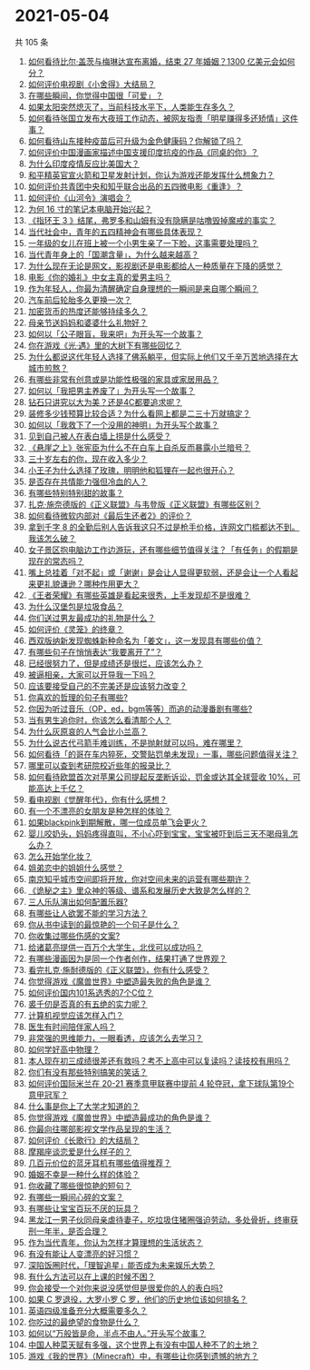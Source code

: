 # 2021-05-04

共 105 条

<!-- BEGIN -->
<!-- 最后更新时间 Tue May 04 2021 12:02:07 GMT+0800 (China Standard Time) -->

1. [如何看待比尔·盖茨与梅琳达宣布离婚，结束 27 年婚姻？1300
   亿美元会如何分？](https://www.zhihu.com/question/457737040)
2. [如何评价电视剧《小舍得》大结局？](https://www.zhihu.com/question/457690005)
3. [在哪些瞬间，你觉得中国很「可爱」？](https://www.zhihu.com/question/455857255)
4. [如果太阳突然熄灭了，当前科技水平下，人类能生存多久？](https://www.zhihu.com/question/399868816)
5. [如何看待张国立发布大夜班工作动态，被网友指责「明星赚得多还矫情」这件事？](https://www.zhihu.com/question/457625710)
6. [如何看待山东接种疫苗后可升级为金色健康码？你解锁了吗？](https://www.zhihu.com/question/457670626)
7. [如何评价中国漫画家描述中国支援印度抗疫的作品《同桌的你》？](https://www.zhihu.com/question/457620550)
8. [为什么印度疫情反应比美国大？](https://www.zhihu.com/question/456804640)
9. [和平精英官宣火箭和卫星发射计划，你认为游戏还能发挥什么想象力？](https://www.zhihu.com/question/457592519)
10. [如何评价共青团中央和知乎联合出品的五四微电影《重逢》？](https://www.zhihu.com/question/457512856)
11. [如何评价《山河令》演唱会？](https://www.zhihu.com/question/457706665)
12. [为何 16 寸的笔记本电脑开始兴起？](https://www.zhihu.com/question/456973925)
13. [《指环王 3
    》结尾，弗罗多和山姆有没有隐瞒是咕噜毁掉魔戒的事实？](https://www.zhihu.com/question/457495969)
14. [当代社会中，青年的五四精神会有哪些具体表现？](https://www.zhihu.com/question/457145137)
15. [一年级的女儿在班上被一个小男生亲了一下脸，这事需要处理吗？](https://www.zhihu.com/question/449615832)
16. [当代青年身上的「国潮含量」，为什么越来越高？](https://www.zhihu.com/question/457690066)
17. [为什么现在无论是网文，影视剧还是电影都给人一种质量在下降的感觉？](https://www.zhihu.com/question/457535894)
18. [电影《你的婚礼》中女主真的爱男主吗？](https://www.zhihu.com/question/457361837)
19. [作为年轻人，你最为清醒确定自身理想的一瞬间是来自哪个瞬间？](https://www.zhihu.com/question/457149789)
20. [汽车前后轮胎多久更换一次？](https://www.zhihu.com/question/313262320)
21. [加密货币的热度还能够持续多久？](https://www.zhihu.com/question/454117805)
22. [母亲节送妈妈和婆婆什么礼物好？](https://www.zhihu.com/question/276253230)
23. [如何以「公子眼盲，我来吧」为开头写一个故事？](https://www.zhihu.com/question/442710328)
24. [你在游戏《光·遇》里的大树下有哪些回忆？](https://www.zhihu.com/question/457409229)
25. [为什么都说这代年轻人选择了佛系躺平，但实际上他们又千辛万苦地选择在大城市煎熬？](https://www.zhihu.com/question/457670118)
26. [有哪些非常有创意或是功能性极强的家具或家居用品？](https://www.zhihu.com/question/22970316)
27. [如何以「我把男主养废了」为开头写一个故事？](https://www.zhihu.com/question/437462244)
28. [钻石只讲究以大为美？还是4C都要追求呢？](https://www.zhihu.com/question/446458723)
29. [装修多少钱预算比较合适？为什么看网上都是二三十万就搞定？](https://www.zhihu.com/question/441287480)
30. [如何以「我救下了一个没用的神明」为开头写个故事？](https://www.zhihu.com/question/444751348)
31. [见到自己被人在表白墙上捞是什么感受？](https://www.zhihu.com/question/426184407)
32. [《悬崖之上》张宪臣为什么不在白车上自杀反而暴露小兰暗号？](https://www.zhihu.com/question/457341025)
33. [三十岁左右的你，现在收入多少？](https://www.zhihu.com/question/310923691)
34. [小王子为什么选择了玫瑰，明明他和狐狸在一起也很开心？](https://www.zhihu.com/question/353104840)
35. [是否存在共情能力强但冷血的人？](https://www.zhihu.com/question/267512045)
36. [有哪些特别特别甜的故事？](https://www.zhihu.com/question/417468331)
37. [扎克·施奈德版的《正义联盟》与韦登版《正义联盟》有哪些区别？](https://www.zhihu.com/question/449872864)
38. [如何看待微软内部对《最后生还者2》的评价？](https://www.zhihu.com/question/457639452)
39. [拿到千字 8
    的全勤后别人告诉我这只不过是枪手价格，连网文门槛都达不到。我该怎么破？](https://www.zhihu.com/question/457647042)
40. [女子景区抱电脑边工作边游玩，还有哪些细节值得关注？「有任务」的假期是现在的常态吗？](https://www.zhihu.com/question/457540899)
41. [嘴上总挂着「对不起」或「谢谢」是会让人显得更软弱，还是会让一个人看起来更礼貌谦逊？哪种作用更大？](https://www.zhihu.com/question/25052958)
42. [《王者荣耀》有哪些英雄是看起来很秀，上手发现却不是很难？](https://www.zhihu.com/question/456199987)
43. [为什么汉堡包是垃圾食品？](https://www.zhihu.com/question/382868803)
44. [你们送过男友最成功的礼物是什么？](https://www.zhihu.com/question/25865753)
45. [如何评价《灵笼》的终章？](https://www.zhihu.com/question/457072944)
46. [西双版纳新发现蜘蛛新种命名为「姜文」，这一发现具有哪些价值？](https://www.zhihu.com/question/457371552)
47. [有哪些句子在悄悄表达“我要离开了”？](https://www.zhihu.com/question/440637432)
48. [已经很努力了，但是成绩还是很烂，应该怎么办？](https://www.zhihu.com/question/455175745)
49. [被逼相亲，大家可以开导我一下吗？](https://www.zhihu.com/question/457592442)
50. [应该要接受自己的不完美还是应该努力改变？](https://www.zhihu.com/question/278953449)
51. [你喜欢的哲理的句子有哪些?](https://www.zhihu.com/question/431496102)
52. [你因为听过音乐（OP，ed，bgm等等）而追的动漫番剧有哪些?](https://www.zhihu.com/question/456640204)
53. [当有男生追你时，你该怎么看清那个人？](https://www.zhihu.com/question/342163331)
54. [为什么灰原哀的人气会比小兰高？](https://www.zhihu.com/question/382637152)
55. [为什么说古代弓箭手难训练，不是抛射就可以吗，难在哪里？](https://www.zhihu.com/question/349584247)
56. [如何看待「的哥在车内猝死，交警贴罚单未发现」一事，哪些问题值得关注？](https://www.zhihu.com/question/457613358)
57. [哪里可以查到考研院校近些年的报录比？](https://www.zhihu.com/question/367173234)
58. [如何看待欧盟首次对苹果公司提起反垄断诉讼，罚金或达其全球营收
    10%，可能高达上千亿？](https://www.zhihu.com/question/457427264)
59. [看电视剧《觉醒年代》，你有什么感想？](https://www.zhihu.com/question/450120675)
60. [有一个不漂亮的女朋友是种怎样的体验？](https://www.zhihu.com/question/27433657)
61. [如果blackpink到期解散，哪一位成员单飞会更火？](https://www.zhihu.com/question/455213754)
62. [婴儿咬奶头，妈妈疼得直叫，不小心吓到宝宝，宝宝被吓到后三天不喝母乳怎么办？](https://www.zhihu.com/question/455850698)
63. [怎么开始学化妆？](https://www.zhihu.com/question/302940225)
64. [姐弟恋中的姐姐什么感觉？](https://www.zhihu.com/question/451689518)
65. [南京知乎城市空间即将开放，你对空间未来的运营有哪些期许？](https://www.zhihu.com/question/455930944)
66. [《诡秘之主》里众神的等级、谱系和发展历史大致是怎么样的？](https://www.zhihu.com/question/344358183)
67. [三人乐队演出如何配置乐器?](https://www.zhihu.com/question/453577415)
68. [有哪些让人欲罢不能的学习方法？](https://www.zhihu.com/question/30178891)
69. [你从书中读到的最惊艳的一个句子是什么？](https://www.zhihu.com/question/456541633)
70. [你收集过哪些伤感的文案?](https://www.zhihu.com/question/450594854)
71. [给诸葛亮提供一百万个大学生，北伐可以成功吗？](https://www.zhihu.com/question/443277138)
72. [有哪些漫画因为是同一个作者创作，结果打通了世界观？](https://www.zhihu.com/question/437451134)
73. [看完扎克·施耐德版的《正义联盟》，你有什么感受？](https://www.zhihu.com/question/450085688)
74. [你觉得游戏《魔兽世界》中塑造最失败的角色是谁？](https://www.zhihu.com/question/456498770)
75. [如何评价国内101系选秀的7个C位？](https://www.zhihu.com/question/456871781)
76. [裘千仞是否真的有五绝的实力呢？](https://www.zhihu.com/question/457477701)
77. [计算机视觉应该怎样入门？](https://www.zhihu.com/question/23902574)
78. [医生有时间陪伴家人吗？](https://www.zhihu.com/question/307677298)
79. [非常强的思维能力，一眼看透，应该怎么去学习？](https://www.zhihu.com/question/447265742)
80. [如何学好高中物理？](https://www.zhihu.com/question/19812276)
81. [本人现在初三成绩很差还有救吗？考不上高中可以复读吗？读技校有用吗？](https://www.zhihu.com/question/456260758)
82. [你们有没有那些特别搞笑的笑话？](https://www.zhihu.com/question/454205391)
83. [如何评价国际米兰在 20-21 赛季意甲联赛中提前 4
    轮夺冠，拿下球队第19个意甲冠军？](https://www.zhihu.com/question/457596626)
84. [什么事是你上了大学才知道的？](https://www.zhihu.com/question/406491354)
85. [你觉得游戏《魔兽世界》中塑造最成功的角色是谁？](https://www.zhihu.com/question/456497443)
86. [你最向往哪部影视文学作品呈现的生活？](https://www.zhihu.com/question/456677630)
87. [如何评价《长歌行》的大结局？](https://www.zhihu.com/question/457677705)
88. [摩羯座谈恋爱是什么样子的？](https://www.zhihu.com/question/452356824)
89. [几百元价位的蓝牙耳机有哪些值得推荐？](https://www.zhihu.com/question/450380739)
90. [婚姻不幸是一种什么样的体验？](https://www.zhihu.com/question/267571755)
91. [你收藏了哪些很惊艳的短句？](https://www.zhihu.com/question/456852823)
92. [有哪些一瞬间心碎的文案？](https://www.zhihu.com/question/446133693)
93. [有哪些让宝宝百玩不厌的玩具？](https://www.zhihu.com/question/347811760)
94. [黑龙江一男子伙同母亲虐待妻子，吃垃圾住猪圈强迫劳动，多处骨折，终审获刑一年半，是否合理？](https://www.zhihu.com/question/457256890)
95. [作为当代青年，你认为怎样才算理想的生活状态？](https://www.zhihu.com/question/457149501)
96. [有没有能让人变漂亮的好习惯？](https://www.zhihu.com/question/423969924)
97. [深陷饭圈时代，「理智追星」能否成为未来娱乐大势？](https://www.zhihu.com/question/456813274)
98. [有什么方法可以在上课的时候不困？](https://www.zhihu.com/question/453132101)
99. [你会接受一个对你来说没感觉但是很爱你的人的表白吗?](https://www.zhihu.com/question/456895806)
100. [如果 C 罗退役，大罗小罗 C 罗，他们的历史地位该如何排名？](https://www.zhihu.com/question/384740207)
101. [英语四级准备充分大概需要多久？](https://www.zhihu.com/question/293706213)
102. [你吃过的最绝望的食物是什么？](https://www.zhihu.com/question/266593795)
103. [如何以“万般皆是命，半点不由人。”开头写个故事？](https://www.zhihu.com/question/446397308)
104. [中国人种菜天赋有多强，这个世界上有没有中国人种不了的土地？](https://www.zhihu.com/question/457311138)
105. [游戏《我的世界》（Minecraft）中，有哪些让你感到遗憾的地方？](https://www.zhihu.com/question/451353111)

<!-- END -->
